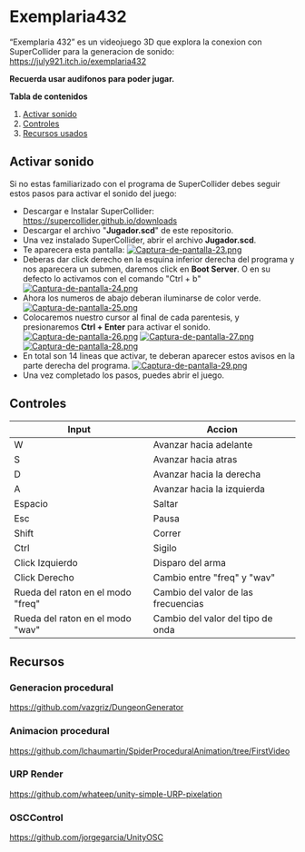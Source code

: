 # Exemplaria432
“Exemplaria 432” es un videojuego 3D que explora la conexion con SuperCollider para la generacion de sonido:
https://july921.itch.io/exemplaria432

__Recuerda usar audifonos para poder jugar.__

**Tabla de contenidos**
1. [Activar sonido](#Activarsonido)
2. [Controles](#Controles)
3. [Recursos usados](#Recursos)

## Activar sonido

Si no estas familiarizado con el programa de SuperCollider debes seguir estos pasos para activar el sonido del juego:
- Descargar e Instalar SuperCollider: https://supercollider.github.io/downloads
- Descargar el archivo "__Jugador.scd__" de este repositorio.
- Una vez instalado SuperCollider, abrir el archivo __Jugador.scd__.
- Te aparecera esta pantalla:
[![Captura-de-pantalla-23.png](https://i.postimg.cc/25hs9CyC/Captura-de-pantalla-23.png)](https://postimg.cc/HJWvVDbN)
- Deberas dar click derecho en la esquina inferior derecha del programa y nos aparecera un submen, daremos click en __Boot Server__. O en su defecto lo activamos con el comando "Ctrl + b"
[![Captura-de-pantalla-24.png](https://i.postimg.cc/3JMYBfnj/Captura-de-pantalla-24.png)](https://postimg.cc/rz9Byj6z)
- Ahora los numeros de abajo deberan iluminarse de color verde.
[![Captura-de-pantalla-25.png](https://i.postimg.cc/C1QLSFG9/Captura-de-pantalla-25.png)](https://postimg.cc/xJLSPVFP)
- Colocaremos nuestro cursor al final de cada parentesis, y presionaremos __Ctrl + Enter__ para activar el sonido.
[![Captura-de-pantalla-26.png](https://i.postimg.cc/7PCTbLBB/Captura-de-pantalla-26.png)](https://postimg.cc/23D5KCNv)
[![Captura-de-pantalla-27.png](https://i.postimg.cc/1zj3ZGZy/Captura-de-pantalla-27.png)](https://postimg.cc/NyRc6rMn)
[![Captura-de-pantalla-28.png](https://i.postimg.cc/6q6jLvyG/Captura-de-pantalla-28.png)](https://postimg.cc/k6Zv7DNn)
- En total son 14 lineas que activar, te deberan aparecer estos avisos en la parte derecha del programa.
[![Captura-de-pantalla-29.png](https://i.postimg.cc/g0n6Rkzk/Captura-de-pantalla-29.png)](https://postimg.cc/xkVCVQNW)
- Una vez completado los pasos, puedes abrir el juego.

## Controles
Input  | Accion
------------- | -------------
W  | Avanzar hacia adelante
S  | Avanzar hacia atras
D  | Avanzar hacia la derecha
A  | Avanzar hacia la izquierda
Espacio | Saltar
Esc | Pausa
Shift | Correr
Ctrl | Sigilo
Click Izquierdo | Disparo del arma 
Click Derecho | Cambio entre "freq" y "wav"
Rueda del raton en el modo "freq" | Cambio del valor de las frecuencias
Rueda del raton en el modo "wav" | Cambio del valor del tipo de onda

## Recursos
### Generacion procedural
https://github.com/vazgriz/DungeonGenerator
### Animacion procedural
https://github.com/lchaumartin/SpiderProceduralAnimation/tree/FirstVideo
### URP Render
https://github.com/whateep/unity-simple-URP-pixelation
### OSCControl
https://github.com/jorgegarcia/UnityOSC
